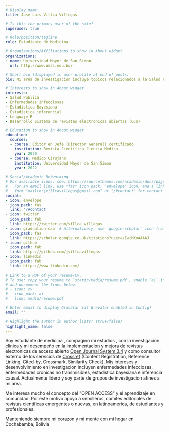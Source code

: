 ```yaml
---
# Display name
title: Jose Luis Villca Villegas

# Is this the primary user of the site?
superuser: true

# Role/position/tagline
role: Estudiante de Medicina

# Organizations/Affiliations to show in About widget
organizations:
- name: Universidad Mayor de San Simon
  url: http://www.umss.edu.bo/

# Short bio (displayed in user profile at end of posts)
bio: Mi area de investigacion incluye topicos relacionados a la Salud Publica.

# Interests to show in About widget
interests:
- Salud Publica
- Enfermedades infecciosas
- Estadistica Bayesiana
- Estadistica inferencial
- Lenguaje R
- Desarrollo Sistema de revistas electronicas abiertas (OJS)

# Education to show in About widget
education:
  courses:
  - course: Editor en Jefe (Director General) certificado
    institution: Revista Cientifica Ciencia Medica
    year: 2020
  - course: Medico Cirujano
    institution: Universidad Mayor de San Simon
    year: 2022

# Social/Academic Networking
# For available icons, see: https://sourcethemes.com/academic/docs/page-builder/#icons
#   For an email link, use "fas" icon pack, "envelope" icon, and a link in the
#   form "mailto:jvillcavillegas@gmail.com" or "/#contact" for contact widget.
social:
- icon: envelope
  icon_pack: fas
  link: '/#contact'
- icon: twitter
  icon_pack: fab
  link: https://twitter.com/villca_villegas
- icon: graduation-cap  # Alternatively, use `google-scholar` icon from `ai` icon pack
  icon_pack: fas
  link: https://scholar.google.co.uk/citations?user=sIwtMXoAAAAJ
- icon: github
  icon_pack: fab
  link: https://github.com/jvillcavillegas
- icon: linkedin
  icon_pack: fab
  link: https://www.linkedin.com/

# Link to a PDF of your resume/CV.
# To use: copy your resume to `static/media/resume.pdf`, enable `ai` icons in `params.toml`, 
# and uncomment the lines below.
# - icon: cv
#   icon_pack: ai
#   link: media/resume.pdf

# Enter email to display Gravatar (if Gravatar enabled in Config)
email: ""

# Highlight the author in author lists? (true/false)
highlight_name: false
---
```


Soy estudiante de medicina , compagino mi estudios , con la investigacion clinica y mi desempeño  en la implementacion y mejora de revistas electronicas de acceso abierto [Open Journal System 3.4](https://pkp.sfu.ca/ojs/) y como consultor externo de los servicios de [Crossref](https://www.crossref.org/) (Content Registration, Reference Linking, Cited-by, Crossmark, Similarity Check). Mis intereses y desenvolvimiento  en investigacion incluyen enfermedades infecciosas, enfermedades cronicas no transmisibles, estadistica bayesiana e inferencia causal. Actualmente lidero y soy parte de grupos de investigacion afines a mi area.

Me interesa mucho el concepto del "OPEN ACCESS" y el aprendizaje en comunidad. Por este motivo apoyo a semilleros, comites editoriales de revistas cientificas emergentes o nuevas, en latinoamerica, de estudiantes y profesionales.

Manteniendo siempre mi corazon y mi mente con mi hogar en Cochabamba, Bolivia
